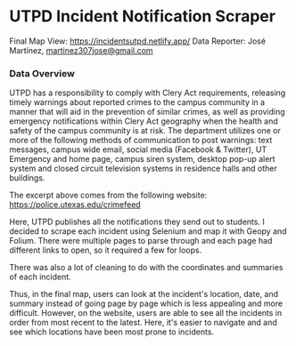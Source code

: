 # UTPD Incident Notification Scraper

Final Map View: https://incidentsutpd.netlify.app/
Data Reporter: José Martínez, martinez307jose@gmail.com

### Data Overview

UTPD has a responsibility to comply with Clery Act requirements, releasing timely warnings about reported crimes to the campus community in a manner that will aid in the prevention of similar crimes, as well as providing emergency notifications within Clery Act geography when the health and safety of the campus community is at risk. The department utilizes one or more of the following methods of communication to post warnings:  text messages, campus wide email, social media (Facebook & Twitter), UT Emergency and home page, campus siren system, desktop pop-up alert system and closed circuit television systems in residence halls and other buildings.

The excerpt above comes from the following website: https://police.utexas.edu/crimefeed

Here, UTPD publishes all the notifications they send out to students. I decided to scrape each incident using Selenium and map it with Geopy and Folium. There were multiple pages to parse through and each page had different links to open, so it required a few for loops.

There was also a lot of cleaning to do with the coordinates and summaries of each incident.

Thus, in the final map, users can look at the incident's location, date, and summary instead of going page by page which is less appealing and more difficult.
However, on the website, users are able to see all the incidents in order from most recent to the latest. Here, it's easier to navigate and and see which locations have been most prone to incidents.
